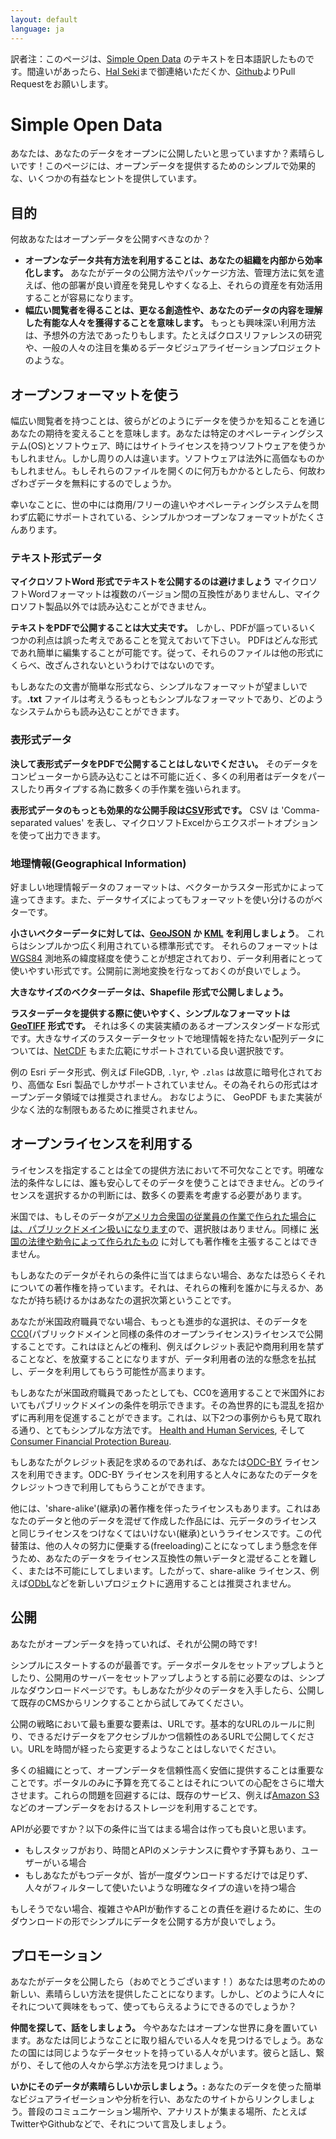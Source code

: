```yaml
---
layout: default
language: ja
---
```


訳者注：このページは、[Simple Open Data](http://simpleopendata.com) のテキストを日本語訳したものです。間違いがあったら、[Hal Seki](http://twitter.com/hal_sk/)まで御連絡いただくか、[Github](https://github.com/codeforjapan/simpleopendata)よりPull Requestをお願いします。

# Simple Open Data

あなたは、あなたのデータをオープンに公開したいと思っていますか？素晴らしいです！このページには、オープンデータを提供するためのシンプルで効果的な、いくつかの有益なヒントを提供しています。

## 目的

何故あなたはオープンデータを公開すべきなのか？

* **オープンなデータ共有方法を利用することは、あなたの組織を内部から効率化します。** あなたがデータの公開方法やパッケージ方法、管理方法に気を遣えば、他の部署が良い資産を発見しやすくなる上、それらの資産を有効活用することが容易になります。
* **幅広い閲覧者を得ることは、更なる創造性や、あなたのデータの内容を理解した有能な人々を獲得することを意味します。** もっとも興味深い利用方法は、予想外の方法であったりもします。たとえばクロスリファレンスの研究や、一般の人々の注目を集めるデータビジュアライゼーションプロジェクトのような。

## オープンフォーマットを使う

幅広い閲覧者を持つことは、彼らがどのようにデータを使うかを知ることを通じあなたの期待を変えることを意味します。あなたは特定のオペレーティングシステム(OS)とソフトウェア、時にはサイトライセンスを持つソフトウェアを使うかもしれません。しかし周りの人は違います。ソフトウェアは法外に高価なものかもしれません。もしそれらのファイルを開くのに何万もかかるとしたら、何故わざわざデータを無料にするのでしょうか。

幸いなことに、世の中には商用/フリーの違いやオペレーティングシステムを問わず広範にサポートされている、シンプルかつオープンなフォーマットがたくさんあります。

### テキスト形式データ

**マイクロソフトWord 形式でテキストを公開するのは避けましょう** マイクロソフトWordフォーマットは複数のバージョン間の互換性がありませんし、マイクロソフト製品以外では読み込むことができません。

**テキストをPDFで公開することは大丈夫です。** しかし、PDFが謳っているいくつかの利点は誤った考えであることを覚えておいて下さい。 PDFはどんな形式であれ簡単に編集することが可能です。従って、それらのファイルは他の形式にくらべ、改ざんされないというわけではないのです。

もしあなたの文書が簡単な形式なら、シンプルなフォーマットが望ましいです。**.txt** ファイルは考えうるもっともシンプルなフォーマットであり、どのようなシステムからも読み込むことができます。

### 表形式データ

**決して表形式データをPDFで公開することはしないでください。** そのデータをコンピューターから読み込むことは不可能に近く、多くの利用者はデータをパースしたり再タイプする為に数多くの手作業を強いられます。

**表形式データのもっとも効果的な公開手段は[CSV](http://en.wikipedia.org/wiki/Comma-separated_values)形式です。** CSV は 'Comma-separated values' を表し、マイクロソフトExcelからエクスポートオプションを使って出力できます。

### 地理情報(Geographical Information)

好ましい地理情報データのフォーマットは、ベクターかラスター形式かによって違ってきます。また、データサイズによってもフォーマットを使い分けるのがベターです。

**小さいベクターデータに対しては、[GeoJSON](http://geojson.org/) か [KML](http://developers.google.com/kml/documentation/) を利用しましょう**。 これらはシンプルかつ広く利用されている標準形式です。 それらのフォーマットは[WGS84](http://en.wikipedia.org/wiki/World_Geodetic_System) 測地系の緯度経度を使うことが想定されており、データ利用者にとって使いやすい形式です。公開前に測地変換を行なっておくのが良いでしょう。

**大きなサイズのベクターデータは、Shapefile 形式で公開しましょう。**

**ラスターデータを提供する際に使いやすく、シンプルなフォーマットは [GeoTIFF](http://en.wikipedia.org/wiki/GeoTIFF) 形式です。** それは多くの実装実績のあるオープンスタンダードな形式です。大きなサイズのラスターデータセットで地理情報を持たない配列データについては、[NetCDF](https://en.wikipedia.org/wiki/NetCDF) もまた広範にサポートされている良い選択肢です。

例の Esri データ形式、例えば FileGDB, `.lyr`, や `.zlas` は故意に暗号化されており、高価な Esri 製品でしかサポートされていません。その為それらの形式はオープンデータ領域では推奨されません。 おなじように、 GeoPDF もまた実装が少なく法的な制限もあるために推奨されません。

## オープンライセンスを利用する

ライセンスを指定することは全ての提供方法において不可欠なことです。明確な法的条件なしには、誰も安心してそのデータを使うことはできません。どのライセンスを選択するかの判断には、数多くの要素を考慮する必要があります。

米国では、もしそのデータが[アメリカ合衆国の従業員の作業で作られた場合には、パブリックドメイン扱いになります](http://en.wikipedia.org/wiki/Work_of_the_United_States_Government)ので、選択肢はありません。同様に [米国の法律や勅令によって作られたもの](http://en.wikipedia.org/wiki/Edict_of_government) に対しても著作権を主張することはできません。

もしあなたのデータがそれらの条件に当てはまらない場合、あなたは恐らくそれについての著作権を持っています。それは、それらの権利を誰かに与えるか、あなたが持ち続けるかはあなたの選択次第ということです。

あなたが米国政府職員でない場合、もっとも進歩的な選択は、そのデータを[CC0](http://creativecommons.org/publicdomain/zero/1.0/)(パブリックドメインと同様の条件のオープンライセンス)ライセンスで公開することです。これはほとんどの権利、例えばクレジット表記や商用利用を禁ずることなど、を放棄することになりますが、データ利用者の法的な懸念を払拭し、データを利用してもらう可能性が高まります。

もしあなたが米国政府職員であったとしても、CC0を適用することで米国外においてもパブリックドメインの条件を明示できます。その為世界的にも混乱を招かずに再利用を促進することができます。これは、以下2つの事例からも見て取れる通り、とてもシンプルな方法です。 [Health and Human Services](https://github.com/HHS/ckanext-datajson#credit--copying), そして [Consumer Financial Protection Bureau](https://github.com/cfpb/qu/blob/master/CONTRIBUTING.md).

もしあなたがクレジット表記を求めるのであれば、あなたは[ODC-BY](http://opendatacommons.org/licenses/by/summary/) ライセンスを利用できます。ODC-BY ライセンスを利用すると人々にあなたのデータをクレジットつきで利用してもらうことができます。

他には、'share-alike'(継承)の著作権を伴ったライセンスもあります。これはあなたのデータと他のデータを混ぜて作成した作品には、元データのライセンスと同じライセンスをつけなくてはいけない(継承)というライセンスです。この代替策は、他の人々の努力に便乗する(freeloading)ことになってしまう懸念を伴うため、あなたのデータをライセンス互換性の無いデータと混ぜることを難しく、または不可能にしてしまいます。したがって、share-alike ライセンス、例えば[ODbL](http://opendatacommons.org/licenses/odbl/)などを新しいプロジェクトに適用することは推奨されません。

## 公開

あなたがオープンデータを持っていれば、それが公開の時です!

シンプルにスタートするのが最善です。データポータルをセットアップしようとしたり、公開用のサーバーをセットアップしようとする前に必要なのは、シンプルなダウンロードページです。もしあなたが少々のデータを入手したら、公開して既存のCMSからリンクすることから試してみてください。

公開の戦略において最も重要な要素は、URLです。基本的なURLのルールに則り、できるだけデータをアクセシブルかつ信頼性のあるURLで公開してください。URLを時間が経ったら変更するようなことはしないでください。

多くの組織にとって、オープンデータを信頼性高く安価に提供することは重要なことです。ポータルのみに予算を充てることはそれについての心配をさらに増大させます。これらの問題を回避するには、既存のサービス、例えば[Amazon S3](http://aws.amazon.com/s3/)などのオープンデータをおけるストレージを利用することです。

APIが必要ですか？以下の条件に当てはまる場合は作っても良いと思います。

* もしスタッフがおり、時間とAPIのメンテナンスに費やす予算もあり、ユーザーがいる場合
* もしあなたがもつデータが、皆が一度ダウンロードするだけでは足りず、人々がフィルターして使いたいような明確なタイプの違いを持つ場合

もしそうでない場合、複雑さやAPIが動作することの責任を避けるために、生のダウンロードの形でシンプルにデータを公開する方が良いでしょう。

## プロモーション

あなたがデータを公開したら（おめでとうございます！）あなたは思考のための新しい、素晴らしい方法を提供したことになります。しかし、どのように人々にそれについて興味をもって、使ってもらえるようにできるのでしょうか？

**仲間を探して、話をしましょう。** 今やあなたはオープンな世界に身を置いています。あなたは同じようなことに取り組んでいる人々を見つけるでしょう。あなたの国には同じようなデータセットを持っている人々がいます。彼らと話し、繋がり、そして他の人々から学ぶ方法を見つけましょう。

**いかにそのデータが素晴らしいか示しましょう。:** あなたのデータを使った簡単なビジュアライゼーションや分析を行い、あなたのサイトからリンクしましょう。普段のコミュニケーション場所や、アナリストが集まる場所、たとえばTwitterやGithubなどで、それについて言及しましょう。
